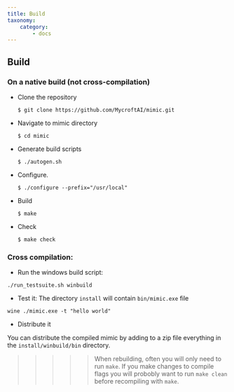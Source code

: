 ```yaml
---
title: Build
taxonomy:
    category:
        - docs
---
```


## Build

### On a native build (not cross-compilation)

- Clone the repository
  ```
  $ git clone https://github.com/MycroftAI/mimic.git
  ```
  
- Navigate to mimic directory
  ```
  $ cd mimic
  ```

- Generate build scripts
  ```
  $ ./autogen.sh
  ```
  
- Configure.

  ```
  $ ./configure --prefix="/usr/local"
  ```
  
- Build
  ```
  $ make
  ```
  
- Check
  ```
  $ make check
  ```

### Cross compilation:

- Run the windows build script:

```
./run_testsuite.sh winbuild
```

- Test it: The directory `install` will contain `bin/mimic.exe` file

```
wine ./mimic.exe -t "hello world" 
```

- Distribute it

You can distribute the compiled mimic by adding to a zip file everything in the
`install/winbuild/bin` directory.


>>>>> When rebuilding, often you will only need to run `make`.
If you make changes to compile flags you will probobly want to
run `make clean` before recompiling with `make`.
